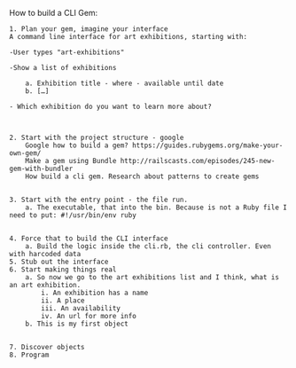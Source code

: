 How to build a CLI Gem:

	1. Plan your gem, imagine your interface
	A command line interface for art exhibitions, starting with:
	
	-User types "art-exhibitions"
	
	-Show a list of exhibitions
	
		a. Exhibition title - where - available until date
		b. […]
	
	- Which exhibition do you want to learn more about?



	2. Start with the project structure - google
		Google how to build a gem? https://guides.rubygems.org/make-your-own-gem/
		Make a gem using Bundle http://railscasts.com/episodes/245-new-gem-with-bundler
		How build a cli gem. Research about patterns to create gems


	3. Start with the entry point - the file run.
		a. The executable, that into the bin. Because is not a Ruby file I need to put: #!/usr/bin/env ruby
	
		
	4. Force that to build the CLI interface
		a. Build the logic inside the cli.rb, the cli controller. Even with harcoded data
	5. Stub out the interface
	6. Start making things real
		a. So now we go to the art exhibitions list and I think, what is an art exhibition. 
			i. An exhibition has a name
			ii. A place
			iii. An availability
			iv. An url for more info
		b. This is my first object
		
		
	7. Discover objects
	8. Program

